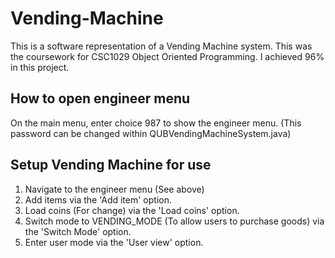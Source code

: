 # Vending-Machine
This is a software representation of a Vending Machine system. This was the coursework for CSC1029 Object Oriented Programming. I achieved 96% in this project.

## How to open engineer menu
On the main menu, enter choice 987 to show the engineer menu. (This password can be changed within QUBVendingMachineSystem.java)

## Setup Vending Machine for use
<ol>
	<li>Navigate to the engineer menu (See above)</li>
	<li>Add items via the 'Add item' option.</li>
	<li>Load coins (For change) via the 'Load coins' option.</li>
	<li>Switch mode to VENDING_MODE (To allow users to purchase goods) via the 'Switch Mode' option.</li>
	<li>Enter user mode via the 'User view' option.</li>
</ol>
